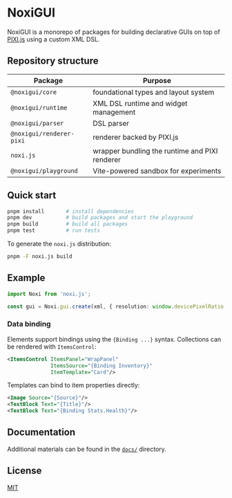 # NoxiGUI

NoxiGUI is a monorepo of packages for building declarative GUIs on top of [PIXI.js](https://pixijs.com/) using a custom XML DSL.

## Repository structure

| Package | Purpose |
| ------- | ------- |
| `@noxigui/core` | foundational types and layout system |
| `@noxigui/runtime` | XML DSL runtime and widget management |
| `@noxigui/parser` | DSL parser |
| `@noxigui/renderer-pixi` | renderer backed by PIXI.js |
| `noxi.js` | wrapper bundling the runtime and PIXI renderer |
| `@noxigui/playground` | Vite-powered sandbox for experiments |

## Quick start

```bash
pnpm install       # install dependencies
pnpm dev           # build packages and start the playground
pnpm build         # build all packages
pnpm test          # run tests
```

To generate the `noxi.js` distribution:

```bash
pnpm -F noxi.js build
```

## Example

```ts
import Noxi from 'noxi.js';

const gui = Noxi.gui.create(xml, { resolution: window.devicePixelRatio }); // uses the PIXI.js renderer by default
```

### Data binding

Elements support bindings using the `{Binding ...}` syntax. Collections can be
rendered with `ItemsControl`:

```xml
<ItemsControl ItemsPanel="WrapPanel"
              ItemsSource="{Binding Inventory}"
              ItemTemplate="Card"/>
```

Templates can bind to item properties directly:

```xml
<Image Source="{Source}"/>
<TextBlock Text="{Title}"/>
<TextBlock Text="{Binding Stats.Health}"/>
```

## Documentation

Additional materials can be found in the [`docs/`](docs) directory.

## License

[MIT](LICENSE)

